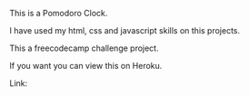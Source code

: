 This is a Pomodoro Clock.

I have used my html, css and javascript skills on this projects.

This a freecodecamp challenge project.

If you want you can view this on Heroku.

Link: 
